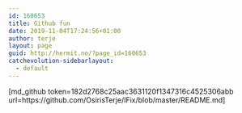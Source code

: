 ```yaml
---
id: 160653
title: Github fun
date: 2019-11-04T17:24:56+01:00
author: terje
layout: page
guid: http://hermit.no/?page_id=160653
catchevolution-sidebarlayout:
  - default
---
```

<!-- wp:paragraph -->
<p> [md_github token=182d2768c25aac3631120f1347316c4525306abb url=https://github.com/OsirisTerje/IFix/blob/master/README.md] </p>
<!-- /wp:paragraph -->